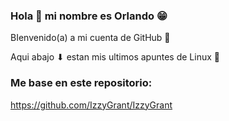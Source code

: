 ### Hola 👋 mi nombre es Orlando 😁

BIenvenido(a) a mi cuenta de GitHub 🙌



Aqui abajo ⬇ estan mis ultimos apuntes de Linux 🤗


### Me base en este repositorio:
https://github.com/IzzyGrant/IzzyGrant
